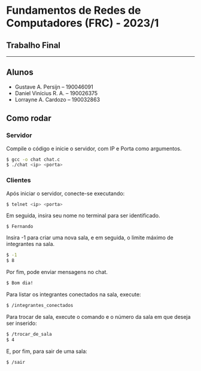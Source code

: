 # Fundamentos de Redes de Computadores (FRC) - 2023/1
## Trabalho Final
<hr>

## Alunos

- Gustave A. Persijn – 190046091
- Daniel Vinícius R. A. – 190026375
- Lorrayne A. Cardozo – 190032863

## Como rodar

### Servidor
Compile o código e inicie o servidor, com IP e Porta como argumentos.

```bash
$ gcc -o chat chat.c
$ ./chat <ip> <porta>
```

### Clientes
Após iniciar o servidor, conecte-se executando:

```bash
$ telnet <ip> <porta>
```
Em seguida, insira seu nome no terminal para ser identificado.
```
$ Fernando
```

Insira -1 para criar uma nova sala, e em seguida, o limite máximo de integrantes na sala.
```bash
$ -1
$ 8
```

Por fim, pode enviar mensagens no chat.
```bash
$ Bom dia!
```
Para listar os integrantes conectados na sala, execute:
```bash
$ /integrantes_conectados
```
Para trocar de sala, execute o comando e o número da sala em que deseja ser inserido:
```bash
$ /trocar_de_sala
$ 4
```
E, por fim, para sair de uma sala:
```bash
$ /sair
```